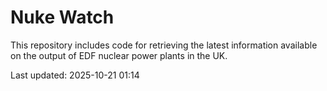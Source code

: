 # Nuke Watch

This repository includes code for retrieving the latest information available on the output of EDF nuclear power plants in the UK.

Last updated: 2025-10-21 01:14